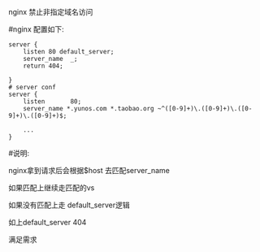 nginx 禁止非指定域名访问

#nginx 配置如下: 
````
server {
    listen 80 default_server;
    server_name  _;
    return 404;
 
}
# server conf
server {
    listen       80;
    server_name *.yunos.com *.taobao.org ~^([0-9]+)\.([0-9]+)\.([0-9]+)\.([0-9]+)$;
     
    ...
}
````
#说明: 

nginx拿到请求后会根据$host 去匹配server_name 

如果匹配上继续走匹配的vs

如果没有匹配上走 default_server逻辑

如上default_server 404 

满足需求
